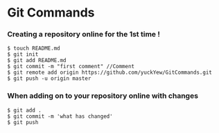 # Git Commands

### Creating a repository online for the <b>1st time </b>!

```
$ touch README.md
$ git init
$ git add README.md
$ git commit -m "first comment" //Comment
$ git remote add origin https://github.com/yuckYew/GitCommands.git
$ git push -u origin master
```


### When adding on to your repository online with changes
```
$ git add .
$ git commit -m 'what has changed'
$ git push
```
